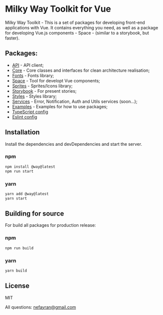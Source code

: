 # Milky Way Toolkit for Vue

Milky Way Toolkit - This is a set of packages for developing front-end applications with Vue. It contains everything you need, as well as a package for developing Vue.js components - Space - (similar to a storybook, but faster).

## Packages:

- [API](packages/api/README.md) - API client;
- [Core](packages/core/README.md) - Core classes and interfaces for clean architecture realisation;
- [Fonts](packages/fonts/README.md) - Fonts library;
- [Space](packages/space/README.md) - Tool for developt Vue components;
- [Sprites](packages/sprites/README.md) - Sprites/Icons library;
- [Storybook](packages/storybook/README.md) - For present stories;
- [Styles](packages/styles/README.md) - Styles library;
- [Services](packages/services/README.md) - Error, Notification, Auth and Utils services (soon...);
- [Examples](packages/examples/README.md) - Examples for how to use packages;
- [TypeScript config](packages/tsconfig/README.md)
- [Eslint config](packages/eslint-config/README.md)

## Installation

Install the dependencies and devDependencies and start the server.

### npm
```sh
npm install @way@latest
npm run start
```
### yarn
```sh
yarn add @way@latest
yarn start
```

## Building for source

For build all packages for production release:

### npm
```sh
npm run build
```
### yarn
```sh
yarn build
```

## License

MIT

All questions: nefayran@gmail.com
